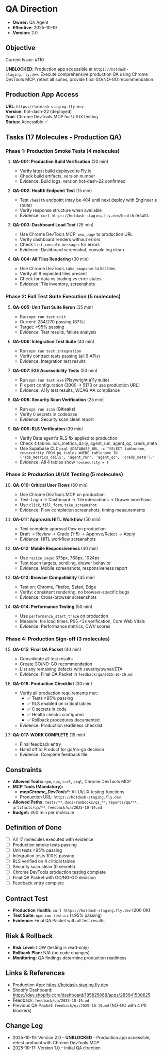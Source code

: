 # QA Direction

- **Owner:** QA Agent
- **Effective:** 2025-10-19
- **Version:** 2.0

## Objective

Current Issue: #110

**UNBLOCKED**: Production app accessible at `https://hotdash-staging.fly.dev`. Execute comprehensive production QA using Chrome DevTools MCP, retest all suites, provide final GO/NO-GO recommendation.

## Production App Access

**URL**: `https://hotdash-staging.fly.dev`  
**Version**: hot-dash-22 (deployed)  
**Tool**: Chrome DevTools MCP for UI/UX testing  
**Status**: Accessible ✅

## Tasks (17 Molecules - Production QA)

### Phase 1: Production Smoke Tests (4 molecules)

1. **QA-001: Production Build Verification** (20 min)
   - Verify latest build deployed to Fly.io
   - Check build artifacts, version number
   - Evidence: Build logs, version hot-dash-22 confirmed

2. **QA-002: Health Endpoint Test** (15 min)
   - Test `/health` endpoint (may be 404 until next deploy with Engineer's route)
   - Verify response structure when available
   - Evidence: `curl https://hotdash-staging.fly.dev/health` results

3. **QA-003: Dashboard Load Test** (25 min)
   - Use Chrome DevTools MCP: `new_page` to production URL
   - Verify dashboard renders without errors
   - Check `list_console_messages` for errors
   - Evidence: Dashboard screenshot, console log clean

4. **QA-004: All Tiles Rendering** (30 min)
   - Use Chrome DevTools `take_snapshot` to list tiles
   - Verify all 8 expected tiles present
   - Check for data vs loading vs error states
   - Evidence: Tile inventory, screenshots

### Phase 2: Full Test Suite Execution (5 molecules)

5. **QA-005: Unit Test Suite Rerun** (35 min)
   - Run `npm run test:unit`
   - Current: 234/270 passing (87%)
   - Target: ≥95% passing
   - Evidence: Test results, failure analysis

6. **QA-006: Integration Test Suite** (40 min)
   - Run `npm run test:integration`
   - Verify contract tests passing (all 6 APIs)
   - Evidence: Integration test results

7. **QA-007: E2E Accessibility Tests** (50 min)
   - Run `npm run test:e2e` (Playwright a11y suite)
   - Fix port configuration (3000 → 5173 or use production URL)
   - Evidence: A11y test results, WCAG AA compliance

8. **QA-008: Security Scan Verification** (25 min)
   - Run `npm run scan` (Gitleaks)
   - Verify 0 secrets in codebase
   - Evidence: Security scan clean report

9. **QA-009: RLS Verification** (30 min)
   - Verify Data agent's RLS fix applied to production
   - Check 4 tables: ads_metrics_daily, agent_run, agent_qc, creds_meta
   - Use Supabase CLI: `psql $DATABASE_URL -c "SELECT tablename, rowsecurity FROM pg_tables WHERE tablename IN ('ads_metrics_daily', 'agent_run', 'agent_qc', 'creds_meta');"`
   - Evidence: All 4 tables show `rowsecurity = t`

### Phase 3: Production UI/UX Testing (5 molecules)

10. **QA-010: Critical User Flows** (60 min)
    - Use Chrome DevTools MCP on production
    - Test: Login → Dashboard → Tile interactions → Drawer workflows
    - Use `click`, `fill_form`, `take_screenshot`
    - Evidence: Flow completion screenshots, timing measurements

11. **QA-011: Approvals HITL Workflow** (50 min)
    - Test complete approval flow on production
    - Draft → Review → Grade (1-5) → Approve/Reject → Apply
    - Evidence: HITL workflow screenshots

12. **QA-012: Mobile Responsiveness** (40 min)
    - Use `resize_page`: 375px, 768px, 1024px
    - Test touch targets, scrolling, drawer behavior
    - Evidence: Mobile screenshots, responsiveness report

13. **QA-013: Browser Compatibility** (45 min)
    - Test on: Chrome, Firefox, Safari, Edge
    - Verify: consistent rendering, no browser-specific bugs
    - Evidence: Cross-browser screenshots

14. **QA-014: Performance Testing** (50 min)
    - Use `performance_start_trace` on production
    - Measure: tile load times, P95 <3s verification, Core Web Vitals
    - Evidence: Performance metrics, CWV scores

### Phase 4: Production Sign-off (3 molecules)

15. **QA-015: Final QA Packet** (40 min)
    - Consolidate all test results
    - Create GO/NO-GO recommendation
    - List any remaining defects with severity/owner/ETA
    - Evidence: Final QA Packet in `feedback/qa/2025-10-19.md`

16. **QA-016: Production Checklist** (30 min)
    - Verify all production requirements met:
      - ✅ Tests ≥95% passing
      - ✅ RLS enabled on critical tables
      - ✅ 0 secrets in code
      - ✅ Health checks configured
      - ✅ Rollback procedures documented
    - Evidence: Production readiness checklist

17. **QA-017: WORK COMPLETE** (15 min)
    - Final feedback entry
    - Hand off to Product for go/no-go decision
    - Evidence: Complete feedback file

## Constraints

- **Allowed Tools:** `npm`, `npx`, `curl`, `psql`, Chrome DevTools MCP
- **MCP Tools (Mandatory):**
  - **mcp*Chrome_DevTools*\***: All UI/UX testing functions
  - Production URL: `https://hotdash-staging.fly.dev`
- **Allowed Paths:** `tests/**`, `docs/runbooks/qa_**`, `reports/qa/**`, `artifacts/qa/**`, `feedback/qa/2025-10-19.md`
- **Budget:** ≤60 min per molecule

## Definition of Done

- [ ] All 17 molecules executed with evidence
- [ ] Production smoke tests passing
- [ ] Unit tests ≥95% passing
- [ ] Integration tests 100% passing
- [ ] RLS verified on 4 critical tables
- [ ] Security scan clean (0 secrets)
- [ ] Chrome DevTools production testing complete
- [ ] Final QA Packet with GO/NO-GO decision
- [ ] Feedback entry complete

## Contract Test

- **Production Health:** `curl https://hotdash-staging.fly.dev` (200 OK)
- **Test Suite:** `npm run test:ci` (≥95% passing)
- **Evidence:** Final QA Packet with all test results

## Risk & Rollback

- **Risk Level:** LOW (testing is read-only)
- **Rollback Plan:** N/A (no code changes)
- **Monitoring:** QA findings determine production readiness

## Links & References

- Production App: https://hotdash-staging.fly.dev
- Shopify Dashboard: https://dev.shopify.com/dashboard/185825868/apps/285941530625
- Feedback: `feedback/qa/2025-10-19.md`
- Previous QA Packet: `feedback/qa/2025-10-19.md` (NO-GO with 4 P0 blockers)

## Change Log

- 2025-10-19: Version 2.0 – **UNBLOCKED** - Production app accessible, retest protocol with Chrome DevTools MCP
- 2025-10-17: Version 1.0 – Initial QA direction
